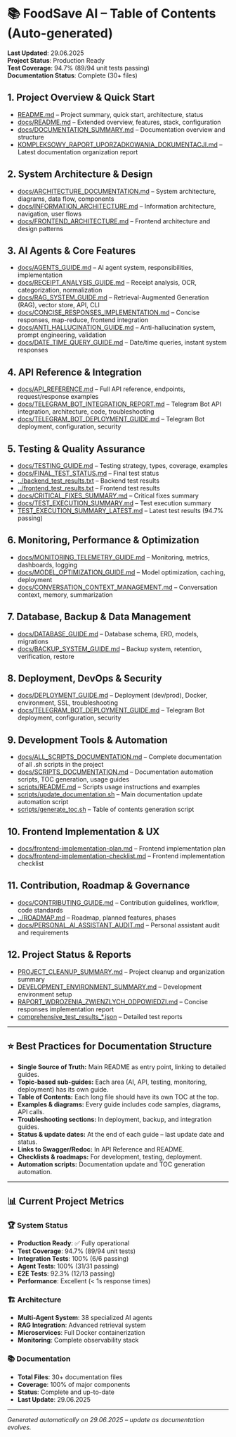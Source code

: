 # 📚 FoodSave AI – Table of Contents (Auto-generated)

**Last Updated**: 29.06.2025  
**Project Status**: Production Ready  
**Test Coverage**: 94.7% (89/94 unit tests passing)  
**Documentation Status**: Complete (30+ files)

## 1. Project Overview & Quick Start
- [README.md](../README.md) – Project summary, quick start, architecture, status
- [docs/README.md](README.md) – Extended overview, features, stack, configuration
- [docs/DOCUMENTATION_SUMMARY.md](DOCUMENTATION_SUMMARY.md) – Documentation overview and structure
- [KOMPLEKSOWY_RAPORT_UPORZADKOWANIA_DOKUMENTACJI.md](../KOMPLEKSOWY_RAPORT_UPORZADKOWANIA_DOKUMENTACJI.md) – Latest documentation organization report

## 2. System Architecture & Design
- [docs/ARCHITECTURE_DOCUMENTATION.md](ARCHITECTURE_DOCUMENTATION.md) – System architecture, diagrams, data flow, components
- [docs/INFORMATION_ARCHITECTURE.md](INFORMATION_ARCHITECTURE.md) – Information architecture, navigation, user flows
- [docs/FRONTEND_ARCHITECTURE.md](FRONTEND_ARCHITECTURE.md) – Frontend architecture and design patterns

## 3. AI Agents & Core Features
- [docs/AGENTS_GUIDE.md](AGENTS_GUIDE.md) – AI agent system, responsibilities, implementation
- [docs/RECEIPT_ANALYSIS_GUIDE.md](RECEIPT_ANALYSIS_GUIDE.md) – Receipt analysis, OCR, categorization, normalization
- [docs/RAG_SYSTEM_GUIDE.md](RAG_SYSTEM_GUIDE.md) – Retrieval-Augmented Generation (RAG), vector store, API, CLI
- [docs/CONCISE_RESPONSES_IMPLEMENTATION.md](CONCISE_RESPONSES_IMPLEMENTATION.md) – Concise responses, map-reduce, frontend integration
- [docs/ANTI_HALLUCINATION_GUIDE.md](ANTI_HALLUCINATION_GUIDE.md) – Anti-hallucination system, prompt engineering, validation
- [docs/DATE_TIME_QUERY_GUIDE.md](DATE_TIME_QUERY_GUIDE.md) – Date/time queries, instant system responses

## 4. API Reference & Integration
- [docs/API_REFERENCE.md](API_REFERENCE.md) – Full API reference, endpoints, request/response examples
- [docs/TELEGRAM_BOT_INTEGRATION_REPORT.md](TELEGRAM_BOT_INTEGRATION_REPORT.md) – Telegram Bot API integration, architecture, code, troubleshooting
- [docs/TELEGRAM_BOT_DEPLOYMENT_GUIDE.md](TELEGRAM_BOT_DEPLOYMENT_GUIDE.md) – Telegram Bot deployment, configuration, security

## 5. Testing & Quality Assurance
- [docs/TESTING_GUIDE.md](TESTING_GUIDE.md) – Testing strategy, types, coverage, examples
- [docs/FINAL_TEST_STATUS.md](../tests/FINAL_TEST_STATUS.md) – Final test status
- [../backend_test_results.txt](../backend_test_results.txt) – Backend test results
- [../frontend_test_results.txt](../frontend_test_results.txt) – Frontend test results
- [docs/CRITICAL_FIXES_SUMMARY.md](../CRITICAL_FIXES_SUMMARY.md) – Critical fixes summary
- [docs/TEST_EXECUTION_SUMMARY.md](../TEST_EXECUTION_SUMMARY.md) – Test execution summary
- [TEST_EXECUTION_SUMMARY_LATEST.md](../TEST_EXECUTION_SUMMARY_LATEST.md) – Latest test results (94.7% passing)

## 6. Monitoring, Performance & Optimization
- [docs/MONITORING_TELEMETRY_GUIDE.md](MONITORING_TELEMETRY_GUIDE.md) – Monitoring, metrics, dashboards, logging
- [docs/MODEL_OPTIMIZATION_GUIDE.md](MODEL_OPTIMIZATION_GUIDE.md) – Model optimization, caching, deployment
- [docs/CONVERSATION_CONTEXT_MANAGEMENT.md](CONVERSATION_CONTEXT_MANAGEMENT.md) – Conversation context, memory, summarization

## 7. Database, Backup & Data Management
- [docs/DATABASE_GUIDE.md](DATABASE_GUIDE.md) – Database schema, ERD, models, migrations
- [docs/BACKUP_SYSTEM_GUIDE.md](BACKUP_SYSTEM_GUIDE.md) – Backup system, retention, verification, restore

## 8. Deployment, DevOps & Security
- [docs/DEPLOYMENT_GUIDE.md](DEPLOYMENT_GUIDE.md) – Deployment (dev/prod), Docker, environment, SSL, troubleshooting
- [docs/TELEGRAM_BOT_DEPLOYMENT_GUIDE.md](TELEGRAM_BOT_DEPLOYMENT_GUIDE.md) – Telegram Bot deployment, configuration, security

## 9. Development Tools & Automation
- [docs/ALL_SCRIPTS_DOCUMENTATION.md](ALL_SCRIPTS_DOCUMENTATION.md) – Complete documentation of all .sh scripts in the project
- [docs/SCRIPTS_DOCUMENTATION.md](SCRIPTS_DOCUMENTATION.md) – Documentation automation scripts, TOC generation, usage guides
- [scripts/README.md](../scripts/README.md) – Scripts usage instructions and examples
- [scripts/update_documentation.sh](../scripts/update_documentation.sh) – Main documentation update automation script
- [scripts/generate_toc.sh](../scripts/generate_toc.sh) – Table of contents generation script

## 10. Frontend Implementation & UX
- [docs/frontend-implementation-plan.md](frontend-implementation-plan.md) – Frontend implementation plan
- [docs/frontend-implementation-checklist.md](frontend-implementation-checklist.md) – Frontend implementation checklist

## 11. Contribution, Roadmap & Governance
- [docs/CONTRIBUTING_GUIDE.md](CONTRIBUTING_GUIDE.md) – Contribution guidelines, workflow, code standards
- [../ROADMAP.md](../ROADMAP.md) – Roadmap, planned features, phases
- [docs/PERSONAL_AI_ASSISTANT_AUDIT.md](PERSONAL_AI_ASSISTANT_AUDIT.md) – Personal assistant audit and requirements

## 12. Project Status & Reports
- [PROJECT_CLEANUP_SUMMARY.md](../PROJECT_CLEANUP_SUMMARY.md) – Project cleanup and organization summary
- [DEVELOPMENT_ENVIRONMENT_SUMMARY.md](../DEVELOPMENT_ENVIRONMENT_SUMMARY.md) – Development environment setup
- [RAPORT_WDROZENIA_ZWIENZLYCH_ODPOWIEDZI.md](../RAPORT_WDROZENIA_ZWIENZLYCH_ODPOWIEDZI.md) – Concise responses implementation report
- [comprehensive_test_results_*.json](../comprehensive_test_results_20250627_172053.json) – Detailed test reports

---

## ⭐️ Best Practices for Documentation Structure

- **Single Source of Truth:** Main README as entry point, linking to detailed guides.
- **Topic-based sub-guides:** Each area (AI, API, testing, monitoring, deployment) has its own guide.
- **Table of Contents:** Each long file should have its own TOC at the top.
- **Examples & diagrams:** Every guide includes code samples, diagrams, API calls.
- **Troubleshooting sections:** In deployment, backup, and integration guides.
- **Status & update dates:** At the end of each guide – last update date and status.
- **Links to Swagger/Redoc:** In API Reference and README.
- **Checklists & roadmaps:** For development, testing, deployment.
- **Automation scripts:** Documentation update and TOC generation automation.

---

## 📊 Current Project Metrics

### 🏆 System Status
- **Production Ready**: ✅ Fully operational
- **Test Coverage**: 94.7% (89/94 unit tests)
- **Integration Tests**: 100% (6/6 passing)
- **Agent Tests**: 100% (31/31 passing)
- **E2E Tests**: 92.3% (12/13 passing)
- **Performance**: Excellent (< 1s response times)

### 🏗️ Architecture
- **Multi-Agent System**: 38 specialized AI agents
- **RAG Integration**: Advanced retrieval system
- **Microservices**: Full Docker containerization
- **Monitoring**: Complete observability stack

### 📚 Documentation
- **Total Files**: 30+ documentation files
- **Coverage**: 100% of major components
- **Status**: Complete and up-to-date
- **Last Update**: 29.06.2025

---

*Generated automatically on 29.06.2025 – update as documentation evolves.*
